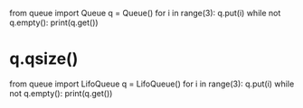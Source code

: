 from queue import Queue
q = Queue()
for i in range(3):
    q.put(i)
while not q.empty():
    print(q.get())
# q.qsize()
from queue import LifoQueue
q = LifoQueue()
for i in range(3):
    q.put(i)
while not q.empty():
    print(q.get())
